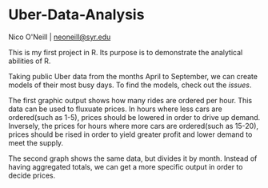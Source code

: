 # Uber-Data-Analysis

Nico O'Neill | [neoneill@syr.edu](mailto:neoneill@syr.edu)

This is my first project in R. Its purpose is to demonstrate the analytical abilities of R. 

Taking public Uber data from the months April to September, we can create models of their most busy days. To find the models, check out the *issues*.

The first graphic output shows how many rides are ordered per hour. This data can be used to fluxuate prices. In hours where less cars are ordered(such as 1-5), prices should be lowered in order to drive up demand. Inversely, the prices for hours where more cars are ordered(such as 15-20), prices should be rised in order to yield greater profit and lower demand to meet the supply. 

The second graph shows the same data, but divides it by month. Instead of having aggregated totals, we can get a more specific output in order to decide prices. 
